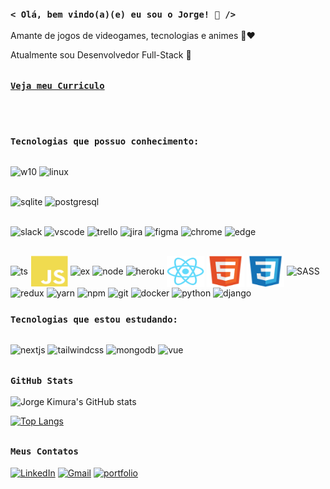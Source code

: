 
### ```< Olá, bem vindo(a)(e) eu sou o Jorge! 🚀 />```

Amante de jogos de videogames, tecnologias e animes 👾❤

Atualmente sou Desenvolvedor Full-Stack 🤳 

## 


### [`Veja meu Curriculo`](https://docs.google.com/document/d/1Gdow45JB0HJ866atlqK5lDUy9F7W71FomZUsKDxNGaI/edit?usp=sharing)

##
    
<div style="display: inline_block"><br>
  
  ### ```Tecnologias que possuo conhecimento:``` 
  
  ##
  <img align="center" alt="w10" title='Windows' height="50" width="60" src="https://cdn.jsdelivr.net/gh/devicons/devicon/icons/windows8/windows8-original.svg" />
  <img align="center" alt="linux" title='Linux' height="50" width="60" src="https://cdn.jsdelivr.net/gh/devicons/devicon/icons/linux/linux-original.svg" />
  
  ##
  <img align="center" alt="sqlite" title='SQLite' height="50" width="60" src="https://cdn.jsdelivr.net/gh/devicons/devicon/icons/sqlite/sqlite-original-wordmark.svg" />        
  <img align="center" alt="postgresql" title='PostgreSQL' height="50" width="60" src="https://cdn.jsdelivr.net/gh/devicons/devicon/icons/postgresql/postgresql-original-wordmark.svg" /> 
   
  ##
  <img align="center" alt="slack" title='Slack' height="50" width="60" src="https://cdn.jsdelivr.net/gh/devicons/devicon/icons/slack/slack-original.svg" />
  <img align="center" alt="vscode" title='VSCode' height="50" width="60" src="https://cdn.jsdelivr.net/gh/devicons/devicon/icons/vscode/vscode-original.svg" />
  <img align="center" alt="trello" title='Trello' height="50" width="60" src="https://cdn.jsdelivr.net/gh/devicons/devicon/icons/trello/trello-plain-wordmark.svg" />
  <img align="center" alt="jira" title='Jira' height="50" width="60" src="https://cdn.jsdelivr.net/gh/devicons/devicon/icons/jira/jira-original-wordmark.svg" />
  <img align="center" alt="figma" title='Figma' height="50" width="60" src="https://cdn.jsdelivr.net/gh/devicons/devicon/icons/figma/figma-original.svg" />
  <img align="center" alt="chrome" title='Chrome' height="50" width="60" src="https://cdn.jsdelivr.net/gh/devicons/devicon/icons/chrome/chrome-original.svg" />
  <img align="center" alt="edge" title='Edge' height="50" width="50" src="https://i.ibb.co/Bt37Hdw/edge.png" />
  
  ##
  <img align="center" alt="ts" title='TypeScript' height="50" width="60" src="https://cdn.jsdelivr.net/gh/devicons/devicon/icons/typescript/typescript-original.svg" />
  <img align="center" alt="js" title='JavaScript' height="50" width="60" src="https://raw.githubusercontent.com/devicons/devicon/master/icons/javascript/javascript-plain.svg" />
  <img align="center" alt="ex" title='Express' height="50" width="60" src="https://cdn.jsdelivr.net/gh/devicons/devicon/icons/express/express-original.svg" />
  <img align="center" alt="node" title='NodeJS' height="50" width="60" src="https://cdn.jsdelivr.net/gh/devicons/devicon/icons/nodejs/nodejs-plain.svg" />
  <img align="center" alt="heroku" title='Heroku' height="50" width="60" src="https://cdn.jsdelivr.net/gh/devicons/devicon/icons/heroku/heroku-original-wordmark.svg" />
  <img align="center" alt="React" title='ReactJS' height="50" width="60" src="https://raw.githubusercontent.com/devicons/devicon/master/icons/react/react-original.svg" />
  <img align="center" alt="HTML" title='HTML5' height="50" width="60" src="https://raw.githubusercontent.com/devicons/devicon/master/icons/html5/html5-original.svg" />
  <img align="center" alt="CSS" title='CSS3' height="50" width="60" src="https://raw.githubusercontent.com/devicons/devicon/master/icons/css3/css3-original.svg" />
  <img align="center" alt="SASS" title='SASS' height="50" width="60" src="https://cdn.jsdelivr.net/gh/devicons/devicon/icons/sass/sass-original.svg" />        
  <img align="center" alt="redux" title='Redux' height="50" width="60" src="https://cdn.jsdelivr.net/gh/devicons/devicon/icons/redux/redux-original.svg" />
  <img align="center" alt="yarn" title='yarn' height="50" width="60" src="https://cdn.jsdelivr.net/gh/devicons/devicon/icons/yarn/yarn-original-wordmark.svg" />
  <img align="center" alt="npm" title='npm' height="50" width="60" src="https://cdn.jsdelivr.net/gh/devicons/devicon/icons/npm/npm-original-wordmark.svg" />
  <img align="center" alt="git" title='GIT' height="50" width="60" src="https://cdn.jsdelivr.net/gh/devicons/devicon/icons/git/git-plain.svg" />
  <img align="center" alt="docker" title='Docker' height="50" width="60" src="https://cdn.jsdelivr.net/gh/devicons/devicon/icons/docker/docker-original.svg" />
  <img align="center" alt="python" title='Python' height="50" width="60" src="https://cdn.jsdelivr.net/gh/devicons/devicon/icons/python/python-original.svg" />
  <img align="center" alt="django" title='Django' height="50" width="60" src="https://cdn.jsdelivr.net/gh/devicons/devicon/icons/django/django-plain.svg" />
</div>

<div style="display: inline_block">
    
### ```Tecnologias que estou estudando:``` 
  
  ##
  
  <img align="center" alt="nextjs" title='NextJS' height="50" width="60" src="https://cdn.jsdelivr.net/gh/devicons/devicon/icons/nextjs/nextjs-original-wordmark.svg" />
  <img align="center" alt="tailwindcss" title='TailwindCSS' height="50" width="60" src="https://cdn.jsdelivr.net/gh/devicons/devicon/icons/tailwindcss/tailwindcss-original-wordmark.svg" />
  <img align="center" alt="mongodb" title='MongoDB' height="50" width="60" src="https://cdn.jsdelivr.net/gh/devicons/devicon/icons/mongodb/mongodb-original-wordmark.svg" />
  <img align="center" alt="vue" title='VueJS' height="50" width="60" src="https://cdn.jsdelivr.net/gh/devicons/devicon/icons/vuejs/vuejs-plain-wordmark.svg" />
     
</div>
          
  
  ##
  
  ### ```GitHub Stats```
  
  ![Jorge Kimura's GitHub stats](https://github-readme-stats.vercel.app/api?username=jorgekimura2001&show_icons=true&theme=radical&include_all_commits=true&count_private=true)
  
  [![Top Langs](https://github-readme-stats.vercel.app/api/top-langs/?username=jorgekimura2001&layout=compact&theme=radical)](https://github.com/jorgekimura2001/github-readme-stats)
  
  ##
 
  ### ```Meus Contatos```
<div> 
  <a href="https://www.linkedin.com/in/jorge-kimura" target="_blank"><img src="https://img.shields.io/badge/-LinkedIn-%230077B5?style=for-the-badge&logo=linkedin&logoColor=white" title='LinkedIn' alt='LinkedIn' target="_blank"></a> 
  <a href = "mailto:kimurajorge2001@gmail.com"><img src="https://img.shields.io/badge/Gmail-D14836?style=for-the-badge&logo=gmail&logoColor=white" alt='Gmail' title='Gmail' target="_blank"></a>
  <a href = "https://portfolio-nine-rho-33.vercel.app/" target="_blank"><img height="30" width="40" src="https://www.svgrepo.com/show/429905/portfolio-my-profile-browser.svg" title='portfolio' alt='portfolio'></a> 
</div>
 
